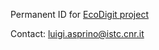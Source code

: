 Permanent ID for [EcoDigit project](http://ecodigit.dtclazio.it)

Contact: luigi.asprino@istc.cnr.it
